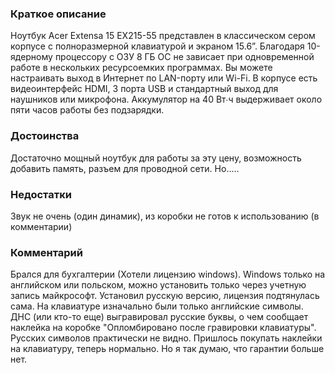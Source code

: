 ### **Краткое описание**
Ноутбук Acer Extensa 15 EX215-55 представлен в классическом сером корпусе с полноразмерной клавиатурой и экраном 15.6”. Благодаря 10-ядерному процессору с ОЗУ 8 ГБ ОС не зависает при одновременной работе в нескольких ресурсоемких программах. Вы можете настраивать выход в Интернет по LAN-порту или Wi-Fi. В корпусе есть видеоинтерфейс HDMI, 3 порта USB и стандартный выход для наушников или микрофона. Аккумулятор на 40 Вт∙ч выдерживает около пяти часов работы без подзарядки.

### **Достоинства**
Достаточно мощный ноутбук для работы за эту цену, возможность добавить память, разъем для проводной сети. Но.....

### **Недостатки**
Звук не очень (один динамик), из коробки не готов к использованию (в комментарии)

### **Комментарий**
Брался для бухгалтерии (Хотели лицензию windows). Windows только на английском или польском, можно установить только через учетную запись майкрософт. Установил русскую версию, лицензия подтянулась сама. На клавиатуре изначально были только английские символы. ДНС (или кто-то еще) выгравировал русские буквы, о чем сообщает наклейка на коробке "Опломбировано после гравировки клавиатуры". Русских символов практически не видно. Пришлось покупать наклейки на клавиатуру, теперь нормально. Но я так думаю, что гарантии больше нет.
